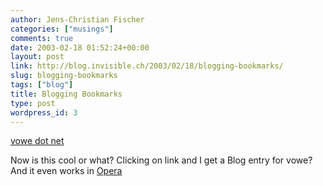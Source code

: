 ```yaml
---
author: Jens-Christian Fischer
categories: ["musings"]
comments: true
date: 2003-02-18 01:52:24+00:00
layout: post
link: http://blog.invisible.ch/2003/02/18/blogging-bookmarks/
slug: blogging-bookmarks
tags: ["blog"]
title: Blogging Bookmarks
type: post
wordpress_id: 3
---
```


[vowe dot net](http://vowe.net/)

Now is this cool or what? Clicking on link and I get a Blog entry for vowe? And it even works in [Opera](http://www.opera.com)
